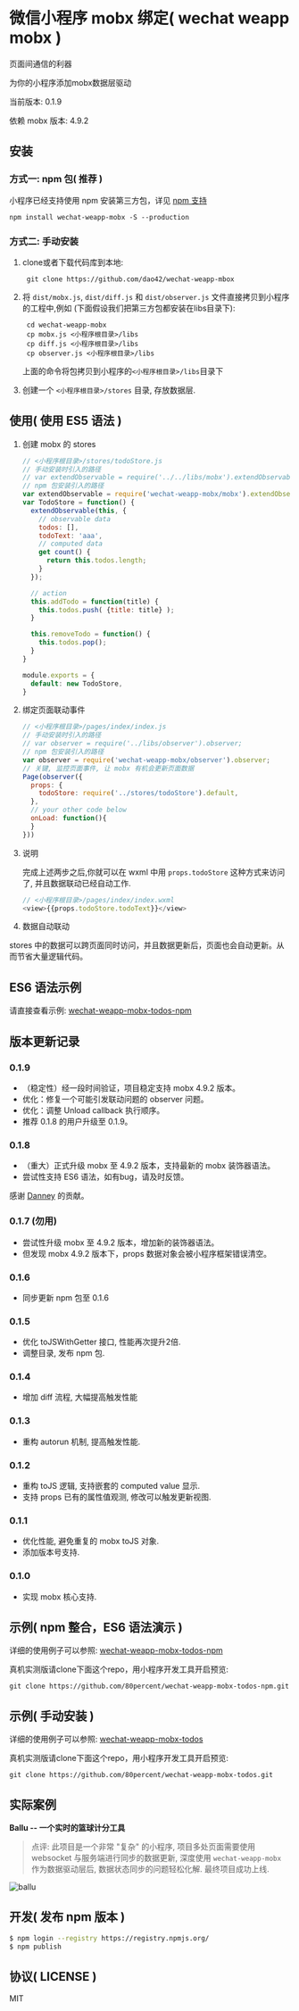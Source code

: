 
微信小程序 mobx 绑定( wechat weapp mobx )
==============

页面间通信的利器

为你的小程序添加mobx数据层驱动

当前版本: 0.1.9

依赖 mobx 版本: 4.9.2

## 安装

### 方式一: npm 包( 推荐 )

小程序已经支持使用 npm 安装第三方包，详见 [npm 支持](https://developers.weixin.qq.com/miniprogram/dev/devtools/npm.html?search-key=npm)

```shell
npm install wechat-weapp-mobx -S --production
```

### 方式二: 手动安装

1. clone或者下载代码库到本地:

   ```shell
    git clone https://github.com/dao42/wechat-weapp-mbox
   ```
2. 将 `dist/mobx.js`, `dist/diff.js` 和 `dist/observer.js` 文件直接拷贝到小程序的工程中,例如 (下面假设我们把第三方包都安装在libs目录下):

   ```shell
    cd wechat-weapp-mobx
    cp mobx.js <小程序根目录>/libs
    cp diff.js <小程序根目录>/libs
    cp observer.js <小程序根目录>/libs
   ```

    上面的命令将包拷贝到小程序的`<小程序根目录>/libs`目录下

3. 创建一个 `<小程序根目录>/stores` 目录, 存放数据层.

## 使用( 使用 ES5 语法 )
1. 创建 mobx 的 stores

    ```js
    // <小程序根目录>/stores/todoStore.js
    // 手动安装时引入的路径
    // var extendObservable = require('../../libs/mobx').extendObservable;
    // npm 包安装引入的路径
    var extendObservable = require('wechat-weapp-mobx/mobx').extendObservable;
    var TodoStore = function() {
      extendObservable(this, {
        // observable data
        todos: [],
        todoText: 'aaa',
        // computed data
        get count() {
          return this.todos.length;
        }
      });

      // action
      this.addTodo = function(title) {
        this.todos.push( {title: title} );
      }

      this.removeTodo = function() {
        this.todos.pop();
      }
    }

    module.exports = {
      default: new TodoStore,
    }
    ```

2. 绑定页面联动事件

    ```js
    // <小程序根目录>/pages/index/index.js
    // 手动安装时引入的路径
    // var observer = require('../libs/observer').observer;
    // npm 包安装引入的路径
    var observer = require('wechat-weapp-mobx/observer').observer;
    // 关键, 监控页面事件, 让 mobx 有机会更新页面数据
    Page(observer({
      props: {
        todoStore: require('../stores/todoStore').default,
      },
      // your other code below
      onLoad: function(){
      }
    }))
    ```

3. 说明

    完成上述两步之后,你就可以在 wxml 中用 `props.todoStore` 这种方式来访问了, 并且数据联动已经自动工作.

    ```js
    // <小程序根目录>/pages/index/index.wxml
    <view>{{props.todoStore.todoText}}</view>
    ```

4. 数据自动联动

stores 中的数据可以跨页面同时访问，并且数据更新后，页面也会自动更新。从而节省大量逻辑代码。

## ES6 语法示例

请直接查看示例: [wechat-weapp-mobx-todos-npm](https://github.com/80percent/wechat-weapp-mobx-todos-npm)

## 版本更新记录

### 0.1.9

* （稳定性）经一段时间验证，项目稳定支持 mobx 4.9.2 版本。
* 优化：修复一个可能引发联动问题的 observer 问题。
* 优化：调整 Unload callback 执行顺序。
* 推荐 0.1.8 的用户升级至 0.1.9。

### 0.1.8

* （重大）正式升级 mobx 至 4.9.2 版本，支持最新的 mobx 装饰器语法。
* 尝试性支持 ES6 语法，如有bug，请及时反馈。

感谢 [Danney](https://github.com/dannnney) 的贡献。

### 0.1.7 (勿用)

* 尝试性升级 mobx 至 4.9.2 版本，增加新的装饰器语法。
* 但发现 mobx 4.9.2 版本下，props 数据对象会被小程序框架错误清空。

### 0.1.6

* 同步更新 npm 包至 0.1.6

### 0.1.5

* 优化 toJSWithGetter 接口, 性能再次提升2倍.
* 调整目录, 发布 npm 包.

### 0.1.4

* 增加 diff 流程, 大幅提高触发性能

### 0.1.3

* 重构 autorun 机制, 提高触发性能.

### 0.1.2

* 重构 toJS 逻辑, 支持嵌套的 computed value 显示.
* 支持 props 已有的属性值观测, 修改可以触发更新视图.

### 0.1.1

* 优化性能, 避免重复的 mobx toJS 对象.
* 添加版本号支持.

### 0.1.0

* 实现 mobx 核心支持.

## 示例( npm 整合，ES6 语法演示 )

详细的使用例子可以参照: [wechat-weapp-mobx-todos-npm](https://github.com/80percent/wechat-weapp-mobx-todos-npm)

真机实测版请clone下面这个repo，用小程序开发工具开启预览:

```
git clone https://github.com/80percent/wechat-weapp-mobx-todos-npm.git
```

## 示例( 手动安装 )

详细的使用例子可以参照: [wechat-weapp-mobx-todos](https://github.com/80percent/wechat-weapp-mobx-todos)

真机实测版请clone下面这个repo，用小程序开发工具开启预览:

```
git clone https://github.com/80percent/wechat-weapp-mobx-todos.git
```

## 实际案例

**Ballu -- 一个实时的篮球计分工具**

> 点评: 此项目是一个非常 "复杂" 的小程序, 项目多处页面需要使用 websocket 与服务端进行同步的数据更新, 深度使用 `wechat-weapp-mobx` 作为数据驱动层后, 数据状态同步的问题轻松化解. 最终项目成功上线.

![ballu](img/ballu.png)

## 开发( 发布 npm 版本 )

```bash
$ npm login --registry https://registry.npmjs.org/
$ npm publish
```

## 协议( LICENSE )

MIT
